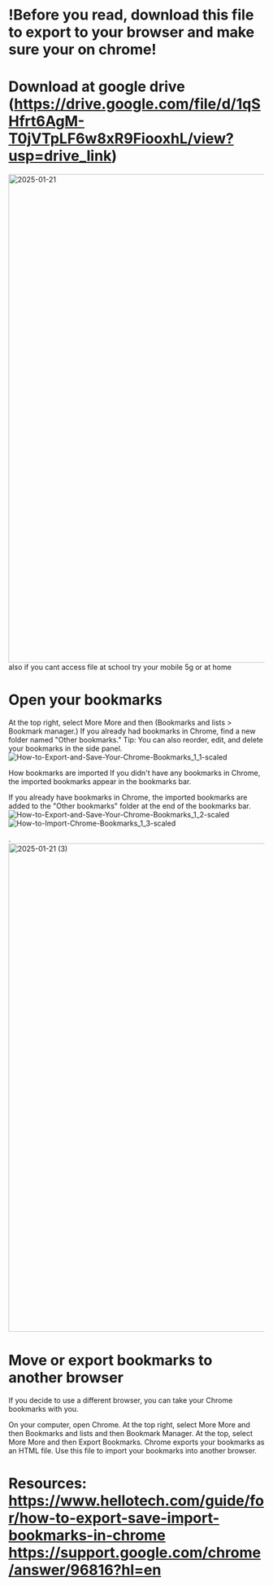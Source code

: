 # !Before you read, download this file to export to your browser and make sure your on chrome!
# Download at google drive (https://drive.google.com/file/d/1qSHfrt6AgM-T0jVTpLF6w8xR9FiooxhL/view?usp=drive_link)

<img width="960" alt="2025-01-21" src="https://github.com/user-attachments/assets/1f98de62-06cc-47c6-9bce-eaa666c0c5e5" />
 also if you cant access file at school try your mobile 5g or at home

# Open your bookmarks
At the top right, select More More and then (Bookmarks and lists > Bookmark manager.)
If you already had bookmarks in Chrome, find a new folder named "Other bookmarks."
Tip: You can also reorder, edit, and delete your bookmarks in the side panel.
![How-to-Export-and-Save-Your-Chrome-Bookmarks_1_1-scaled](https://github.com/user-attachments/assets/70bd5523-8c30-46c8-b092-897d48cb5ff8)

How bookmarks are imported
If you didn't have any bookmarks in Chrome, the imported bookmarks appear in the bookmarks bar.

If you already have bookmarks in Chrome, the imported bookmarks are added to the "Other bookmarks" folder at the end of the bookmarks bar.
![How-to-Export-and-Save-Your-Chrome-Bookmarks_1_2-scaled](https://github.com/user-attachments/assets/3147de98-82b1-4f70-9f5b-c06996653c7e)
![How-to-Import-Chrome-Bookmarks_1_3-scaled](https://github.com/user-attachments/assets/447b66f7-72a1-4180-91b7-e5400eabf823)

.<img width="960" alt="2025-01-21 (3)" src="https://github.com/user-attachments/assets/97cacab8-a7e5-4f12-874d-5f045871b267" />


# Move or export bookmarks to another browser
If you decide to use a different browser, you can take your Chrome bookmarks with you.

On your computer, open Chrome.
At the top right, select More More and then Bookmarks and lists and then Bookmark Manager.
At the top, select More More and then Export Bookmarks.
Chrome exports your bookmarks as an HTML file. Use this file to import your bookmarks into another browser. 

# Resources: https://www.hellotech.com/guide/for/how-to-export-save-import-bookmarks-in-chrome https://support.google.com/chrome/answer/96816?hl=en
